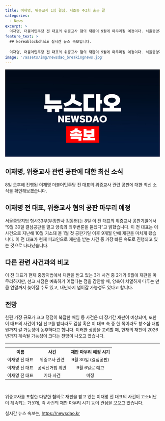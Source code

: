 ```yaml
---
title: 이재명, 위증교사 1심 결심, 서초동 주3회 출근 끝
categories:
  - News
excerpt: >
  이재명, 더불어민주당 전 대표의 위증교사 혐의 재판이 9월에 마무리될 예정이다. 서울중앙지법은 9월 30일 결심공판을 열고 양측의 최후변론을 듣겠다 밝혔다. 이 전 대표는 2018년 경기지사 선거운동 중 증인으로 나왔던 성남시장의 수행비서에게 위증을 부탁했다는 혐의로 기소된 것으로, 이 사건은 많은 사건 중 가장 빠른 속도로 처리되고 있다. 현재 이 전 대표는 서초동에 출석하는 동안, 대장동‧위례‧성남FC 배임 등 사건 공판만 남아있으며, 2개의 사건은 9월에 재판을 마무리할 전망이지만, 선고 시점은 예측하기 어려운 상황이다.
feature_text: >
  ## koreablockchain 실시간 뉴스 속보입니다.

  이재명, 더불어민주당 전 대표의 위증교사 혐의 재판이 9월에 마무리될 예정이다. 서울중앙지법은 9월 30일 결심공판을 열고 양측의 최후변론을 듣겠다 밝혔다. 이 전 대표는 2018년 경기지사 선거운동 중 증인으로 나왔던 성남시장의 수행비서에게 위증을 부탁했다는 혐의로 기소된 것으로, 이 사건은 많은 사건 중 가장 빠른 속도로 처리되고 있다. 현재 이 전 대표는 서초동에 출석하는 동안, 대장동‧위례‧성남FC 배임 등 사건 공판만 남아있으며, 2개의 사건은 9월에 재판을 마무리할 전망이지만, 선고 시점은 예측하기 어려운 상황이다.
image: '/assets/img/newsdao_breakingnews.jpg'
---
```


<p><img src="/assets/img/newsdao_breakingnews.jpg" alt="koreablockchain 속보" /></p>

<h2>이재명, 위증교사 관련 공판에 대한 최신 소식</h2>

<p data-ke-size="size16">8일 오후에 진행된 이재명 더불어민주당 전 대표의 위증교사 관련 공판에 대한 최신 소식을 확인해보겠습니다.</p>

<h2 data-ke-size="size26">이재명 전 대표, 위증교사 혐의 공판 마무리 예정</h2>

<p data-ke-size="size16">서울중앙지법 형사33부(부장판사 김동현)는 8일 이 전 대표의 위증교사 공판기일에서 “9월 30일 결심공판을 열고 양측의 최후변론을 듣겠다”고 밝혔습니다. 이 전 대표는 이 사건으로 지난해 10월 기소돼 올 1월 첫 공판기일 이후 9개월 만에 재판을 마치게 됐습니다. 이 전 대표가 현재 피고인으로 재판을 받는 사건 중 가장 빠른 속도로 진행되고 있는 것으로 나타났습니다.</p>

<h2 data-ke-size="size26">다른 관련 사건과의 비교</h2>

<p data-ke-size="size16">이 전 대표가 현재 중앙지법에서 재판을 받고 있는 3개 사건 중 2개가 9월에 재판을 마무리하지만, 선고 시점은 예측하기 어렵다는 점을 감안할 때, 양측이 치열하게 다투는 만큼 연말까지 늦어질 수도 있고, 내년까지 넘어갈 가능성도 있다고 합니다.</p>

<h2 data-ke-size="size26">전망</h2>

<p data-ke-size="size16">한편 가장 규모가 크고 쟁점이 복잡한 배임 등 사건은 더 장기간 재판이 예상되며, 또한 이 대표의 사건이 1심 선고를 받더라도 검찰 혹은 이 대표 측 중 한 쪽이라도 항소심‧대법원까지 갈 가능성이 농후하다고 합니다. 이러한 상황을 고려할 때, 현재의 재판이 2026년까지 계속될 가능성이 크다는 전망이 나오고 있습니다.</p>

<hr>

<table style="width: 100%;">
<tbody>
<tr>
<td style="text-align: center; height: 17px;"><b>이름</b></td>
<td style="text-align: center; height: 17px;"><b>사건</b></td>
<td style="text-align: center; height: 17px;"><b>재판 마무리 예정 시기</b></td>
</tr>
<tr>
<td style="text-align: center; height: 17px;">이재명 전 대표</td>
<td style="text-align: center; height: 17px;">위증교사 관련</td>
<td style="text-align: center; height: 17px;">9월 30일 (결심공판)</td>
</tr>
<tr>
<td style="text-align: center; height: 17px;">이재명 전 대표</td>
<td style="text-align: center; height: 17px;">공직선거법 위반</td>
<td style="text-align: center; height: 17px;">9월 6일로 예고</td>
</tr>
<tr>
<td style="text-align: center; height: 17px;">이재명 전 대표</td>
<td style="text-align: center; height: 17px;">기타 사건</td>
<td style="text-align: center; height: 17px;">미정</td>
</tr>
</tbody>
</table>

<p data-ke-size="size16">&nbsp;</p>

<p data-ke-size="size16">위증교사를 포함한 다양한 혐의로 재판을 받고 있는 이재명 전 대표의 사건이 고소비난이 계속되는 가운데, 각 사건의 재판 마무리 시기 등이 관심을 모으고 있습니다.</p>
실시간 뉴스 속보는, <a href="https://newsdao.kr" rel="dofollow">https://newsdao.kr</a>


